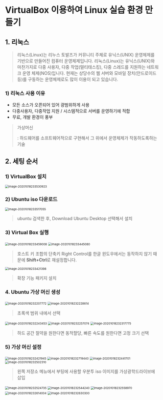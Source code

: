 # VirtualBox 이용하여 Linux 실습 환경 만들기

## 1. 리눅스

>리눅스(Linux)는 리누스 토발즈가 커뮤니티 주체로 유닉스(UNIX) 운영체제를 기반으로 만들어진 컴퓨터 운영체제입니다. 리눅스(Linux)는 유닉스(UNIX)와 마찬가지로 다중 사용자, 다중 작업(멀티태스킹), 다중 스레드를 지원하는 네트워크 운영 체제(NOS)입니다. 현재는 상당수의 웹 서버와 모바일 장치(안드로이드 등)를 구동하는 운영체제로도 많이 이용이 되고 있습니다.

### 1) 리눅스 사용 이유

- 모든 소스가 오픈되어 있어 광범위하게 사용
- 다중사용자, 다중작업 지원 / 시스템적으로 서버를 운영하기에 적합
- 무료, 개발 환경이 풍부



> 가상머신
>
> : 하드웨어를 소프트웨어적으로 구현해서 그 위에서 운영체제가 작동하도록하는 기술 



## 2. 세팅 순서

### 1) VirtualBox 설치

<img src="VirtualBox_Linux_환경.assets/image-20201018233530923.png" alt="image-20201018233530923" style="zoom: 67%;" />



### 2) Ubuntu iso 다운로드

<img src="VirtualBox_Linux_환경.assets/image-20201018233517055.png" alt="image-20201018233517055" style="zoom:67%;" />

> ubuntu 검색한 후, Download Ubuntu Desktop 선택해서 설치



### 3) Virtual Box 실행

<img src="VirtualBox_Linux_환경.assets/image-20201018233459008.png" alt="image-20201018233459008" style="zoom:67%;" />



<img src="VirtualBox_Linux_환경.assets/image-20201018233445080.png" alt="image-20201018233445080" style="zoom:67%;" />

> 호스트 키 조합의 단축키 Right Control를 한글 윈도우에서는 동작하지 않기 때문에 **Shift+Ctrl**로 재설정합니다.



<img src="VirtualBox_Linux_환경.assets/image-20201018233421398.png" alt="image-20201018233421398" style="zoom:67%;" />

> 확장 기능 패키지 설치



### 4. Ubuntu 가상 머신 생성

<img src="VirtualBox_Linux_환경.assets/image-20201018232207772.png" alt="image-20201018232207772" style="zoom:67%;" />



<img src="VirtualBox_Linux_환경.assets/image-20201018232228614.png" alt="image-20201018232228614" style="zoom:67%;" />

> 초록색 범위 내에서 선택



<img src="VirtualBox_Linux_환경.assets/image-20201018232243453.png" alt="image-20201018232243453" style="zoom:67%;" />



<img src="VirtualBox_Linux_환경.assets/image-20201018232257074.png" alt="image-20201018232257074" style="zoom:67%;" />



<img src="VirtualBox_Linux_환경.assets/image-20201018232317775.png" alt="image-20201018232317775" style="zoom:67%;" />

> 하드 공간 절약을 원한다면 동적할당, 빠른 속도를 원한다면 고정 크기 선택 



### 5) 가상 머신 설정

<img src="VirtualBox_Linux_환경.assets/image-20201018232421945.png" alt="image-20201018232421945" style="zoom:67%;" />



<img src="VirtualBox_Linux_환경.assets/image-20201018232719440.png" alt="image-20201018232719440" style="zoom:67%;" />



<img src="VirtualBox_Linux_환경.assets/image-20201018232441701.png" alt="image-20201018232441701" style="zoom:67%;" />



<img src="VirtualBox_Linux_환경.assets/image-20201018232502310.png" alt="image-20201018232502310" style="zoom:67%;" />

> 왼쪽 저장소 메뉴에서 부팅에 사용할 우분투 iso 이미지를 가상광학드라이브에 삽입



<img src="VirtualBox_Linux_환경.assets/image-20201018232524735.png" alt="image-20201018232524735" style="zoom:67%;" />



<img src="VirtualBox_Linux_환경.assets/image-20201018232544240.png" alt="image-20201018232544240" style="zoom:67%;" />



<img src="VirtualBox_Linux_환경.assets/image-20201018232558970.png" alt="image-20201018232558970" style="zoom:67%;" />



<img src="VirtualBox_Linux_환경.assets/image-20201018232614004.png" alt="image-20201018232614004" style="zoom:67%;" />



<img src="VirtualBox_Linux_환경.assets/image-20201018232630300.png" alt="image-20201018232630300" style="zoom:67%;" />



